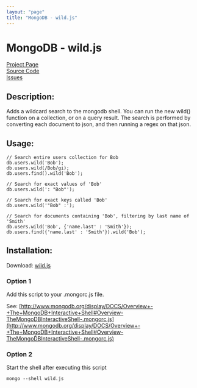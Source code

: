 ```yaml
---
layout: "page"
title: "MongoDB - wild.js"
---
```

# MongoDB - wild.js #

[Project Page](http://skratchdot.com/projects/mongodb-wild/)  
[Source Code](https://github.com/skratchdot/mongodb-wild/)  
[Issues](https://github.com/skratchdot/mongodb-wild/issues/)  

## Description: ##

Adds a wildcard search to the mongodb shell.  You can run the new
wild() function on a collection, or on a query result.
The search is performed by converting each document to json,
and then running a regex on that json.

## Usage: ##

	// Search entire users collection for Bob
	db.users.wild('Bob');
	db.users.wild(/Bob/gi);
	db.users.find().wild('Bob');
	
	// Search for exact values of 'Bob'
	db.users.wild(': "Bob"');
	
	// Search for exact keys called 'Bob'
	db.users.wild('"Bob" :');
	
	// Search for documents containing 'Bob', filtering by last name of 'Smith'
	db.users.wild('Bob', {'name.last' : 'Smith'});
	db.users.find({'name.last' : 'Smith'}).wild('Bob');

## Installation: ##

Download: [wild.js](https://github.com/skratchdot/mongodb-wild/raw/master/wild.js)

### Option 1 ###

Add this script to your .mongorc.js file.  

See: [http://www.mongodb.org/display/DOCS/Overview+-+The+MongoDB+Interactive+Shell#Overview-TheMongoDBInteractiveShell-.mongorc.js](http://www.mongodb.org/display/DOCS/Overview+-+The+MongoDB+Interactive+Shell#Overview-TheMongoDBInteractiveShell-.mongorc.js)

### Option 2 ###

Start the shell after executing this script  

    mongo --shell wild.js
